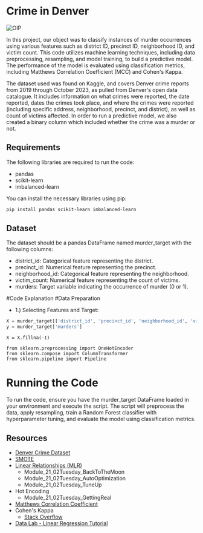 # Crime in Denver
![OIP](https://github.com/RchlEMllr/Project_4/assets/153474345/0e703908-2115-47ad-acfa-d4faedf24229)


In this project, our object was to classify instances of murder occurrences using various features such as district ID, precinct ID, neighborhood ID, and victim count. This code utilizes machine learning techniques, including data preprocessing, resampling, and model training, to build a predictive model. The performance of the model is evaluated using classification metrics, including Matthews Correlation Coefficient (MCC) and Cohen's Kappa.

The dataset used was found on Kaggle, and covers Denver crime reports from 2019 through October 2023, as pulled from Denver's open data catalogue. It includes information on what crimes were reported, the date reported, dates the crimes took place, and where the crimes were reported (including specific address, neighborhood, precinct, and district), as well as count of victims affected. In order to run a predictive model, we also created a binary column which included whether the crime was a murder or not. 

## Requirements

The following libraries are required to run the code:

- pandas
- scikit-learn
- imbalanced-learn

You can install the necessary libraries using pip:

```bash
pip install pandas scikit-learn imbalanced-learn

```

## Dataset
The dataset should be a pandas DataFrame named murder_target with the following columns:

- district_id: Categorical feature representing the district.
- precinct_id: Numerical feature representing the precinct.
- neighborhood_id: Categorical feature representing the neighborhood.
- victim_count: Numerical feature representing the count of victims.
- murders: Target variable indicating the occurrence of murder (0 or 1).

#Code Explanation
#Data Preparation

- 1.) Selecting Features and Target:
  
```python
X = murder_target[['district_id', 'precinct_id', 'neighborhood_id', 'victim_count']].copy()
y = murder_target['murders']

```
```Handling Missing Values:
X = X.fillna(-1)
```
```One-Hot Encoding Categorical Features:
from sklearn.preprocessing import OneHotEncoder
from sklearn.compose import ColumnTransformer
from sklearn.pipeline import Pipeline
```

# Running the Code
To run the code, ensure you have the murder_target DataFrame loaded in your environment and execute the script. The script will preprocess the data, apply resampling, train a Random Forest classifier with hyperparameter tuning, and evaluate the model using classification metrics.

## Resources

- [Denver Crime Dataset](https://www.kaggle.com/datasets/paultimothymooney/denver-crime-data)
- [SMOTE](https://towardsdatascience.com/imbalanced-classification-in-python-smote-tomek-links-method-6e48dfe69bbc)
- [Linear Relationships (MLR)](https://www.investopedia.com/terms/m/mlr.asp#:~:text=Linear%20regression%20can%20only%20be,extends%20to%20several%20explanatory%20variables)
  - Module_21_02Tuesday_BackToTheMoon
  - Module_21_02Tuesday_AutoOptimization
  - Module_21_02Tuesday_TuneUp
- Hot Encoding
  - Module_21_02Tuesday_GettingReal
- [Matthews Correlation Coefficient](https://scikit-learn.org/stable/modules/generated/sklearn.metrics.matthews_corrcoef.html)
- Cohen's Kappa
  - [Stack Overflow](https://stackoverflow.com/questions/68898292/is-that-cohen-kappa-score-correct)
- [Data Lab - Linear Regression Tutorial](https://datatab.net/tutorial/linear-regression)

